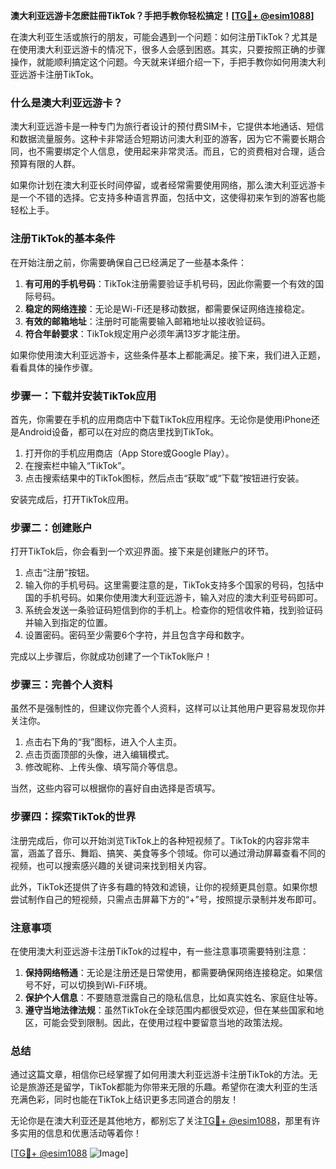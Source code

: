 **澳大利亚远游卡怎麽註冊TikTok？手把手教你轻松搞定！[[TG💪+ @esim1088](https://t.me/s/esim1088)]**

在澳大利亚生活或旅行的朋友，可能会遇到一个问题：如何注册TikTok？尤其是在使用澳大利亚远游卡的情况下，很多人会感到困惑。其实，只要按照正确的步骤操作，就能顺利搞定这个问题。今天就来详细介绍一下，手把手教你如何用澳大利亚远游卡注册TikTok。

### 什么是澳大利亚远游卡？

澳大利亚远游卡是一种专门为旅行者设计的预付费SIM卡，它提供本地通话、短信和数据流量服务。这种卡非常适合短期访问澳大利亚的游客，因为它不需要长期合同，也不需要绑定个人信息，使用起来非常灵活。而且，它的资费相对合理，适合预算有限的人群。

如果你计划在澳大利亚长时间停留，或者经常需要使用网络，那么澳大利亚远游卡是一个不错的选择。它支持多种语言界面，包括中文，这使得初来乍到的游客也能轻松上手。

### 注册TikTok的基本条件

在开始注册之前，你需要确保自己已经满足了一些基本条件：

1. **有可用的手机号码**：TikTok注册需要验证手机号码，因此你需要一个有效的国际号码。
2. **稳定的网络连接**：无论是Wi-Fi还是移动数据，都需要保证网络连接稳定。
3. **有效的邮箱地址**：注册时可能需要输入邮箱地址以接收验证码。
4. **符合年龄要求**：TikTok规定用户必须年满13岁才能注册。

如果你使用澳大利亚远游卡，这些条件基本上都能满足。接下来，我们进入正题，看看具体的操作步骤。

### 步骤一：下载并安装TikTok应用

首先，你需要在手机的应用商店中下载TikTok应用程序。无论你是使用iPhone还是Android设备，都可以在对应的商店里找到TikTok。

1. 打开你的手机应用商店（App Store或Google Play）。
2. 在搜索栏中输入“TikTok”。
3. 点击搜索结果中的TikTok图标，然后点击“获取”或“下载”按钮进行安装。

安装完成后，打开TikTok应用。

### 步骤二：创建账户

打开TikTok后，你会看到一个欢迎界面。接下来是创建账户的环节。

1. 点击“注册”按钮。
2. 输入你的手机号码。这里需要注意的是，TikTok支持多个国家的号码，包括中国的手机号码。如果你使用澳大利亚远游卡，输入对应的澳大利亚号码即可。
3. 系统会发送一条验证码短信到你的手机上。检查你的短信收件箱，找到验证码并输入到指定的位置。
4. 设置密码。密码至少需要6个字符，并且包含字母和数字。

完成以上步骤后，你就成功创建了一个TikTok账户！

### 步骤三：完善个人资料

虽然不是强制性的，但建议你完善个人资料，这样可以让其他用户更容易发现你并关注你。

1. 点击右下角的“我”图标，进入个人主页。
2. 点击页面顶部的头像，进入编辑模式。
3. 修改昵称、上传头像、填写简介等信息。

当然，这些内容可以根据你的喜好自由选择是否填写。

### 步骤四：探索TikTok的世界

注册完成后，你可以开始浏览TikTok上的各种短视频了。TikTok的内容非常丰富，涵盖了音乐、舞蹈、搞笑、美食等多个领域。你可以通过滑动屏幕查看不同的视频，也可以搜索感兴趣的关键词来找到相关内容。

此外，TikTok还提供了许多有趣的特效和滤镜，让你的视频更具创意。如果你想尝试制作自己的短视频，只需点击屏幕下方的“+”号，按照提示录制并发布即可。

### 注意事项

在使用澳大利亚远游卡注册TikTok的过程中，有一些注意事项需要特别注意：

1. **保持网络畅通**：无论是注册还是日常使用，都需要确保网络连接稳定。如果信号不好，可以切换到Wi-Fi环境。
2. **保护个人信息**：不要随意泄露自己的隐私信息，比如真实姓名、家庭住址等。
3. **遵守当地法律法规**：虽然TikTok在全球范围内都很受欢迎，但在某些国家和地区，可能会受到限制。因此，在使用过程中要留意当地的政策法规。

### 总结

通过这篇文章，相信你已经掌握了如何用澳大利亚远游卡注册TikTok的方法。无论是旅游还是留学，TikTok都能为你带来无限的乐趣。希望你在澳大利亚的生活充满色彩，同时也能在TikTok上结识更多志同道合的朋友！

无论你是在澳大利亚还是其他地方，都别忘了关注[TG💪+ @esim1088](https://t.me/s/esim1088)，那里有许多实用的信息和优惠活动等着你！

[[TG💪+ @esim1088](https://t.me/s/esim1088) ![Image](https://i.postimg.cc/4NQfJmqS/Snipaste-2025-05-13-00-14-12.png)]